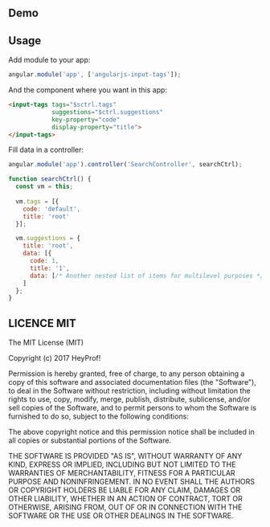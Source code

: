 ## Demo

<tags-dropdown tags="$ctrl.tags"
            suggestions="$ctrl.suggestions"
            key-property="code"
            display-property="title"
            min-length="1">
</tags-dropdown>

## Usage

Add module to your app:

```javascript
angular.module('app', ['angularjs-input-tags']);
```

And the component where you want in this app:

```html
<input-tags tags="$sctrl.tags"
            suggestions="$ctrl.suggestions"
            key-property="code"
            display-property="title">
</input-tags>
```

Fill data in a controller:

```javascript
angular.module('app').controller('SearchController', searchCtrl);

function searchCtrl() {
  const vm = this;
  
  vm.tags = [{
    code: 'default',
    title: 'root'
  }];

  vm.suggestions = {
    title: 'root',
    data: [{
      code: 1,
      title: '1',
      data: [/* Another nested list of items for multilevel purposes */]},
    ]
  };
}
```

## LICENCE MIT

The MIT License (MIT)

Copyright (c) 2017 HeyProf!

Permission is hereby granted, free of charge, to any person obtaining a copy
of this software and associated documentation files (the "Software"), to deal
in the Software without restriction, including without limitation the rights
to use, copy, modify, merge, publish, distribute, sublicense, and/or sell
copies of the Software, and to permit persons to whom the Software is
furnished to do so, subject to the following conditions:

The above copyright notice and this permission notice shall be included in all
copies or substantial portions of the Software.

THE SOFTWARE IS PROVIDED "AS IS", WITHOUT WARRANTY OF ANY KIND, EXPRESS OR
IMPLIED, INCLUDING BUT NOT LIMITED TO THE WARRANTIES OF MERCHANTABILITY,
FITNESS FOR A PARTICULAR PURPOSE AND NONINFRINGEMENT. IN NO EVENT SHALL THE
AUTHORS OR COPYRIGHT HOLDERS BE LIABLE FOR ANY CLAIM, DAMAGES OR OTHER
LIABILITY, WHETHER IN AN ACTION OF CONTRACT, TORT OR OTHERWISE, ARISING FROM,
OUT OF OR IN CONNECTION WITH THE SOFTWARE OR THE USE OR OTHER DEALINGS IN THE
SOFTWARE.

